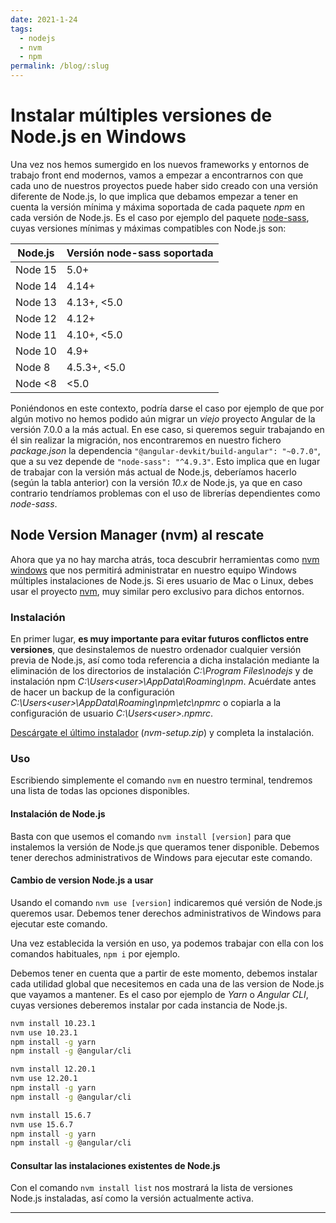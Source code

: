 ```yaml
---
date: 2021-1-24
tags:
  - nodejs
  - nvm
  - npm
permalink: /blog/:slug
---
```


# Instalar múltiples versiones de Node.js en Windows

<social-share class="social-share--header" />

Una vez nos hemos sumergido en los nuevos frameworks y entornos de trabajo front end modernos, vamos a empezar a encontrarnos con que cada uno de nuestros proyectos puede haber sido creado con una versión diferente de Node.js, lo que implica que debamos empezar a tener en cuenta la versión mínima y máxima soportada de cada paquete _npm_ en cada versión de Node.js. Es el caso por ejemplo del paquete [node-sass](https://github.com/sass/node-sass), cuyas versiones mínimas y máximas compatibles con Node.js son:

Node.js  | Versión node-sass soportada
--------|----------------------------
Node 15 | 5.0+
Node 14 | 4.14+
Node 13 | 4.13+, <5.0
Node 12 | 4.12+
Node 11 | 4.10+, <5.0
Node 10 | 4.9+
Node 8  | 4.5.3+, <5.0
Node <8 | <5.0

Poniéndonos en este contexto, podría darse el caso por ejemplo de que por algún motivo no hemos podido aún migrar un _viejo_ proyecto Angular de la versión 7.0.0 a la más actual. En ese caso, si queremos seguir trabajando en él sin realizar la migración, nos encontraremos en nuestro fichero _package.json_ la dependencia ```"@angular-devkit/build-angular": "~0.7.0"```, que a su vez depende de ```"node-sass": "^4.9.3"```. Esto implica que en lugar de trabajar con la versión más actual de Node.js, deberíamos hacerlo (según la tabla anterior) con la versión _10.x_ de Node.js, ya que en caso contrario tendríamos problemas con el uso de librerías dependientes como _node-sass_.

## Node Version Manager (nvm) al rescate

Ahora que ya no hay marcha atrás, toca descubrir herramientas como [nvm windows](https://github.com/coreybutler/nvm-windows) que nos permitirá administratar en nuestro equipo Windows múltiples instalaciones de Node.js. Si eres usuario de Mac o Linux, debes usar el proyecto [nvm](https://github.com/creationix/nvm), muy similar pero exclusivo para dichos entornos.

### Instalación

En primer lugar, **es muy importante para evitar futuros conflictos entre versiones**, que desinstalemos de nuestro ordenador cualquier versión previa de Node.js, así como toda referencia a dicha instalación mediante la eliminación de los directorios de instalación _C:\Program Files\nodejs_ y de instalación npm _C:\Users\<user>\AppData\Roaming\npm_. Acuérdate antes de hacer un backup de la configuración _C:\Users\<user>\AppData\Roaming\npm\etc\npmrc_ o copiarla a la configuración de usuario _C:\Users\<user>\.npmrc_.

[Descárgate el último instalador](https://github.com/coreybutler/nvm/releases) (_nvm-setup.zip_) y completa la instalación.

### Uso

Escribiendo simplemente el comando ```nvm``` en nuestro terminal, tendremos una lista de todas las opciones disponibles.

#### Instalación de Node.js

Basta con que usemos el comando ```nvm install [version]``` para que instalemos la versión de Node.js que queramos tener disponible. Debemos tener derechos administrativos de Windows para ejecutar este comando.

#### Cambio de version Node.js a usar

Usando el comando ```nvm use [version]``` indicaremos qué versión de Node.js queremos usar. Debemos tener derechos administrativos de Windows para ejecutar este comando.

Una vez establecida la versión en uso, ya podemos trabajar con ella con los comandos habituales, ```npm i``` por ejemplo.

Debemos tener en cuenta que a partir de este momento, debemos instalar cada utilidad global que necesitemos en cada una de las version de Node.js que vayamos a mantener. Es el caso por ejemplo de _Yarn_ o _Angular CLI_, cuyas versiones deberemos instalar por cada instancia de Node.js.

``` bash
nvm install 10.23.1
nvm use 10.23.1
npm install -g yarn
npm install -g @angular/cli

nvm install 12.20.1
nvm use 12.20.1
npm install -g yarn
npm install -g @angular/cli

nvm install 15.6.7
nvm use 15.6.7
npm install -g yarn
npm install -g @angular/cli
```

#### Consultar las instalaciones existentes de Node.js

Con el comando ```nvm install list``` nos mostrará la lista de versiones Node.js instaladas, así como la versión actualmente activa.

---
<social-share class="social-share--footer" />
